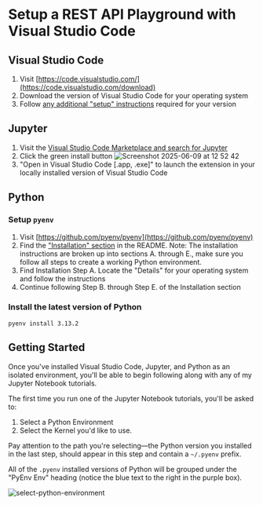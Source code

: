# Setup a REST API Playground with Visual Studio Code

## Visual Studio Code

1. Visit [https://code.visualstudio.com/](https://code.visualstudio.com/download)
2. Download the version of Visual Studio Code for your operating system
3. Follow [any additional "setup" instructions](https://code.visualstudio.com/docs/setup/setup-overview) required for your version

## Jupyter

1. Visit the [Visual Studio Code Marketplace and search for Jupyter](https://marketplace.visualstudio.com/items?itemName=ms-toolsai.jupyter)
2. Click the green install button
![Screenshot 2025-06-09 at 12 52 42](https://github.com/user-attachments/assets/e3be0903-6999-4158-bbcb-afe3824cca31)
3. "Open in Visual Studio Code [.app, .exe]" to launch the extension in your locally installed version of Visual Studio Code

## Python

### Setup `pyenv`

1. Visit [https://github.com/pyenv/pyenv](https://github.com/pyenv/pyenv)
2. Find the ["Installation" section](https://github.com/pyenv/pyenv?tab=readme-ov-file#installation) in the README. Note: The installation instructions are broken up into sections A. through E., make sure you follow all steps to create a working Python environment.
3. Find Installation Step A. Locate the "Details" for your operating system and follow the instructions
4. Continue following Step B. through Step E. of the Installation section

### Install the latest version of Python

```pyenv install 3.13.2```

## Getting Started

Once you've installed Visual Studio Code, Jupyter, and Python as an isolated environment, you'll be able to begin following along with any of my Jupyter Notebook tutorials.

The first time you run one of the Jupyter Notebook tutorials, you'll be asked to:

1. Select a Python Environment
2. Select the Kernel you'd like to use.

Pay attention to the path you're selecting—the Python version you installed in the last step, should appear in this step and contain a `~/.pyenv` prefix.

All of the `.pyenv` installed versions of Python will be grouped under the "PyEnv Env" heading (notice the blue text to the right in the purple box).

![select-python-environment](https://github.com/user-attachments/assets/e5e41b1a-1124-4a29-aa45-dbbfb73da340)
